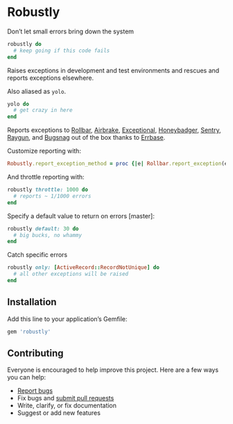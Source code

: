 # Robustly

Don’t let small errors bring down the system

```ruby
robustly do
  # keep going if this code fails
end
```

Raises exceptions in development and test environments and rescues and reports exceptions elsewhere.

Also aliased as `yolo`.

```ruby
yolo do
  # get crazy in here
end
```

Reports exceptions to [Rollbar](https://rollbar.com/), [Airbrake](https://airbrake.io/), [Exceptional](http://www.exceptional.io/), [Honeybadger](https://www.honeybadger.io/), [Sentry](https://getsentry.com/), [Raygun](https://raygun.io/), and [Bugsnag](https://bugsnag.com/) out of the box thanks to [Errbase](https://github.com/ankane/errbase).

Customize reporting with:

```ruby
Robustly.report_exception_method = proc {|e| Rollbar.report_exception(e) }
```

And throttle reporting with:

```ruby
robustly throttle: 1000 do
  # reports ~ 1/1000 errors
end
```

Specify a default value to return on errors [master]:

```ruby
robustly default: 30 do
  # big bucks, no whammy
end
```

Catch specific errors

```ruby
robustly only: [ActiveRecord::RecordNotUnique] do
  # all other exceptions will be raised
end
```

## Installation

Add this line to your application’s Gemfile:

```ruby
gem 'robustly'
```

## Contributing

Everyone is encouraged to help improve this project. Here are a few ways you can help:

- [Report bugs](https://github.com/ankane/robustly/issues)
- Fix bugs and [submit pull requests](https://github.com/ankane/robustly/pulls)
- Write, clarify, or fix documentation
- Suggest or add new features
